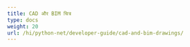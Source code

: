 ```yaml
---
title: CAD और BIM चित्र
type: docs
weight: 20
url: /hi/python-net/developer-guide/cad-and-bim-drawings/
---
```

